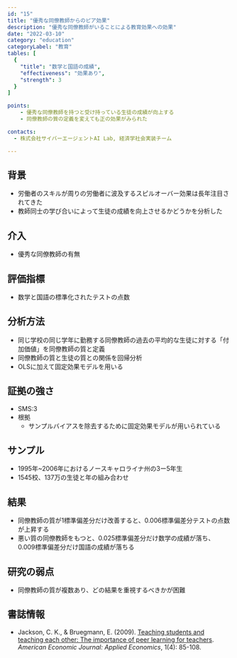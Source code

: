 ```yaml
---
id: "15"
title: "優秀な同僚教師からのピア効果"
description: "優秀な同僚教師がいることによる教育効果への効果"
date: "2022-03-10"
category: "education"
categoryLabel: "教育"
tables: [
  {
    "title": "数学と国語の成績",
    "effectiveness": "効果あり",
    "strength": 3
  }
]

points:
    - 優秀な同僚教師を持つと受け持っている生徒の成績が向上する
    - 同僚教師の質の定義を変えても正の効果がみられた

contacts:
  - 株式会社サイバーエージェントAI Lab, 経済学社会実装チーム

---
```


## 背景
- 労働者のスキルが周りの労働者に波及するスピルオーバー効果は長年注目されてきた
- 教師同士の学び合いによって生徒の成績を向上させるかどうかを分析した

## 介入
- 優秀な同僚教師の有無

## 評価指標
- 数学と国語の標準化されたテストの点数

## 分析方法
- 同じ学校の同じ学年に勤務する同僚教師の過去の平均的な生徒に対する「付加価値」を同僚教師の質と定義
- 同僚教師の質と生徒の質との関係を回帰分析
- OLSに加えて固定効果モデルを用いる

## 証拠の強さ
- SMS:3
- 根拠 
    - サンプルバイアスを除去するために固定効果モデルが用いられている

## サンプル
- 1995年~2006年におけるノースキャロライナ州の3ー5年生
- 1545校、137万の生徒と年の組み合わせ

## 結果
- 同僚教師の質が1標準偏差分だけ改善すると、0.006標準偏差分テストの点数が上昇する
- 悪い質の同僚教師をもつと、0.025標準偏差分だけ数学の成績が落ち、0.009標準偏差分だけ国語の成績が落ちる

## 研究の弱点
- 同僚教師の質が複数あり、どの結果を重視するべきかが困難

## 書誌情報
- Jackson, C. K., & Bruegmann, E. (2009). [Teaching students and teaching each other: The importance of peer learning for teachers](https://www.aeaweb.org/articles?id=10.1257/app.1.4.85). *American Economic Journal: Applied Economics*, 1(4): 85-108.